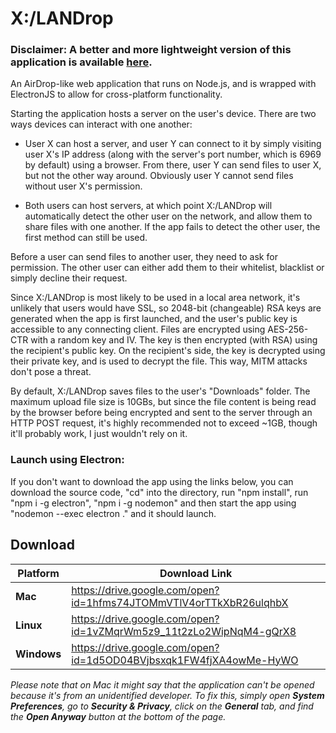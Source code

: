 # X:/LANDrop

### Disclaimer: A better and more lightweight version of this application is available [here](https://www.github.com/Xtrendence/FileDrop).

An AirDrop-like web application that runs on Node.js, and is wrapped with ElectronJS to allow for cross-platform functionality.

Starting the application hosts a server on the user's device. There are two ways devices can interact with one another:

* User X can host a server, and user Y can connect to it by simply visiting user X's IP address (along with the server's port number, which is 6969 by default) using a browser. From there, user Y can send files to user X, but not the other way around. Obviously user Y cannot send files without user X's permission.

* Both users can host servers, at which point X:/LANDrop will automatically detect the other user on the network, and allow them to share files with one another. If the app fails to detect the other user, the first method can still be used.

Before a user can send files to another user, they need to ask for permission. The other user can either add them to their whitelist, blacklist or simply decline their request.

Since X:/LANDrop is most likely to be used in a local area network, it's unlikely that users would have SSL, so 2048-bit (changeable) RSA keys are generated when the app is first launched, and the user's public key is accessible to any connecting client. Files are encrypted using AES-256-CTR with a random key and IV. The key is then encrypted (with RSA) using the recipient's public key. On the recipient's side, the key is decrypted using their private key, and is used to decrypt the file. This way, MITM attacks don't pose a threat.

By default, X:/LANDrop saves files to the user's "Downloads" folder. The maximum upload file size is 10GBs, but since the file content is being read by the browser before being encrypted and sent to the server through an HTTP POST request, it's highly recommended not to exceed ~1GB, though it'll probably work, I just wouldn't rely on it.

### Launch using Electron:

If you don't want to download the app using the links below, you can download the source code, "cd" into the directory, run "npm install", run "npm i -g electron", "npm i -g nodemon" and then start the app using "nodemon --exec electron ." and it should launch.

## Download

|Platform|Download Link|
|-------------|------------------|
|**Mac**|https://drive.google.com/open?id=1hfms74JTOMmVTlV4orTTkXbR26ulqhbX|
|**Linux**|https://drive.google.com/open?id=1vZMqrWm5z9_11t2zLo2WipNqM4-gQrX8|
|**Windows**|https://drive.google.com/open?id=1d5OD04BVjbsxqk1FW4fjXA4owMe-HyWO|

*Please note that on Mac it might say that the application can't be opened because it's from an unidentified developer. To fix this, simply open **System Preferences**, go to **Security & Privacy**, click on the **General** tab, and find the **Open Anyway** button at the bottom of the page.*
